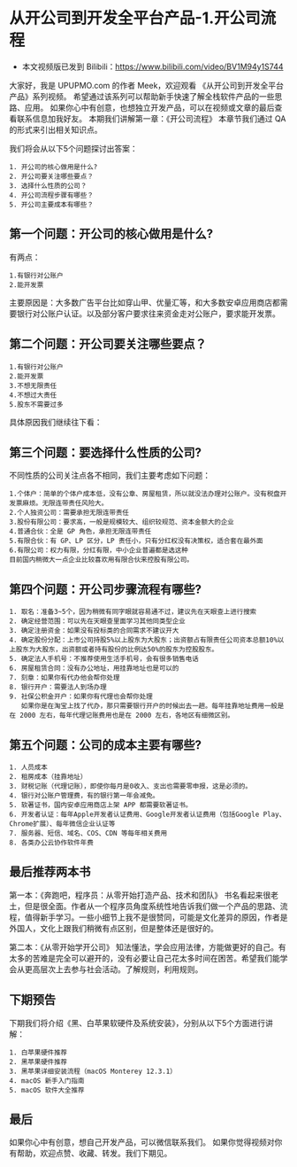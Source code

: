 
# 从开公司到开发全平台产品-1.开公司流程


- 本文视频版已发到 Bilibili：<https://www.bilibili.com/video/BV1M94y1S744>

大家好，我是 UPUPMO.com 的作者 Meek，欢迎观看 《从开公司到开发全平台产品》系列视频。
希望通过该系列可以帮助新手快速了解全栈软件产品的一些思路、应用。
如果你心中有创意，也想独立开发产品，可以在视频或文章的最后查看联系信息加我好友。
本期我们讲解第一章：《开公司流程》
本章节我们通过 QA 的形式来引出相关知识点。

我们将会从以下5个问题探讨出答案：

```
1. 开公司的核心做用是什么?
2. 开公司要关注哪些要点？
3. 选择什么性质的公司？
4. 开公司流程步骤有哪些？
5. 开公司主要成本有哪些？
```

## 第一个问题：开公司的核心做用是什么?

有两点：
```
1.有银行对公账户
2.能开发票
```
主要原因是：大多数广告平台比如穿山甲、优量汇等，和大多数安卓应用商店都需要银行对公账户认证。以及部分客户要求往来资金走对公账户，要求能开发票。


## 第二个问题：开公司要关注哪些要点？

```
1.有银行对公账户
2.能开发票
3.不想无限责任
4.不想过大责任
5.股东不需要过多
```
具体原因我们继续往下看：

## 第三个问题：要选择什么性质的公司?

不同性质的公司关注点各不相同，我们主要考虑如下问题：

```
1.个体户：简单的个体户成本低，没有公章、房屋租赁，所以就没法办理对公账户。没有税盘开发票麻烦。无限连带责任风险大。
2.个人独资公司：需要承担无限连带责任
3.股份有限公司：要求高，一般是规模较大、组织较规范、资本金额大的企业
4.普通合伙：全是 GP 角色，承担无限连带责任
5.有限合伙：有 GP、LP 区分，LP 责任小，只有分红权没有决策权，适合套在最外面
6.有限公司：权力有限，分红有限，中小企业普遍都是选这种
目前国内稍微大一点企业比较喜欢用有限合伙来控股有限公司。
```

## 第四个问题：开公司步骤流程有哪些?

```
1. 取名：准备3~5个，因为稍微有同字眼就容易通不过，建议先在天眼查上进行搜索
2. 确定经营范围：可以先在天眼查里面学习其他同类型企业
3. 确定注册资金：如果没有投标类的合同需求不建议开大
4. 确定股份分配：上市公司持股5%以上股东为大股东；出资额占有限责任公司资本总额10%以上股东为大股东，出资额或者持有股份的比例达50%的股东为控股股东。
5. 确定法人手机号：不推荐使用生活手机号，会有很多销售电话
6. 房屋租赁合同：没有办公地址，用挂靠地址也是可以的
7. 刻章：如果你有代办他会帮你处理
8. 银行开户：需要法人到场办理
9. 社保公积金开户：如果你有代理也会帮你处理
   如果你是在淘宝上找了代办，那只需要银行开户的时候出去一趟。每年挂靠地址费用一般是在 2000 左右，每年代理记账费用也是在 2000 左右，各地区有细微区别。
```

## 第五个问题：公司的成本主要有哪些?

```
1. 人员成本
2. 租房成本（挂靠地址）
3. 财税记账（代理记账），即使你每月是0收入、支出也需要零申报，这是必须的。
4. 银行对公账户管理费，有的银行第一年会减免。
5. 软著证书，国内安卓应用商店上架 APP 都需要软著证书。
6. 开发者认证：每年Apple开发者认证费用、Google开发者认证费用（包括Google Play、Chrome扩展）、每年微信企业认证等
7. 服务器、短信、域名、COS、CDN 等每年相关费用
8. 各类办公云协作软件年费
```

## 最后推荐两本书

第一本：《奔跑吧，程序员：从零开始打造产品、技术和团队》
书名看起来很老土，但是很全面。作者从一个程序员角度系统性地告诉我们做一个产品的思路、流程，值得新手学习。一些小细节上我不是很赞同，可能是文化差异的原因，作者是外国人，文化上跟我们稍微有点区别，但是整体还是很好的。


第二本：《从零开始学开公司》
知法懂法，学会应用法律，方能做更好的自己。有太多的苦难是完全可以避开的，没有必要让自己花太多时间在困苦。希望我们能学会从更高层次上去参与社会活动。了解规则，利用规则。

## 下期预告

下期我们将介绍《黑、白苹果软硬件及系统安装》，分别从以下5个方面进行讲解：
```
1. 白苹果硬件推荐
2. 黑苹果硬件推荐
3. 黑苹果详细安装流程（macOS Monterey 12.3.1）
4. macOS 新手入门指南
5. macOS 软件大全推荐
```

## 最后

如果你心中有创意，想自己开发产品，可以微信联系我们。
如果你觉得视频对你有帮助，欢迎点赞、收藏、转发。我们下期见。


